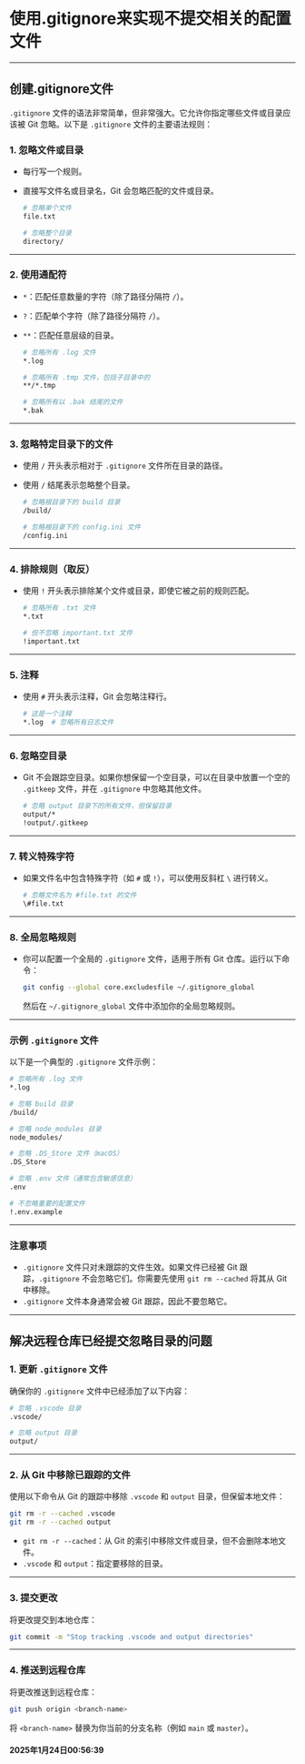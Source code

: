 # 使用.gitignore来实现不提交相关的配置文件

---

## 创建.gitignore文件

`.gitignore` 文件的语法非常简单，但非常强大。它允许你指定哪些文件或目录应该被 Git 忽略。以下是 `.gitignore` 文件的主要语法规则：

### 1. **忽略文件或目录**

* 每行写一个规则。

* 直接写文件名或目录名，Git 会忽略匹配的文件或目录。

	```bash
	# 忽略单个文件
	file.txt
	
	# 忽略整个目录
	directory/
	```

------

### 2. **使用通配符**

* `*`：匹配任意数量的字符（除了路径分隔符 `/`）。

* `?`：匹配单个字符（除了路径分隔符 `/`）。

* `**`：匹配任意层级的目录。

	```bash
	# 忽略所有 .log 文件
	*.log
	
	# 忽略所有 .tmp 文件，包括子目录中的
	**/*.tmp
	
	# 忽略所有以 .bak 结尾的文件
	*.bak
	```

------

### 3. **忽略特定目录下的文件**

* 使用 `/` 开头表示相对于 `.gitignore` 文件所在目录的路径。

* 使用 `/` 结尾表示忽略整个目录。

	```bash
	# 忽略根目录下的 build 目录
	/build/
	
	# 忽略根目录下的 config.ini 文件
	/config.ini
	```

------

### 4. **排除规则（取反）**

* 使用 `!` 开头表示排除某个文件或目录，即使它被之前的规则匹配。

	```bash
	# 忽略所有 .txt 文件
	*.txt
	
	# 但不忽略 important.txt 文件
	!important.txt
	```

------

### 5. **注释**

* 使用 `#` 开头表示注释，Git 会忽略注释行。

	```bash
	# 这是一个注释
	*.log  # 忽略所有日志文件
	```

------

### 6. **忽略空目录**

* Git 不会跟踪空目录。如果你想保留一个空目录，可以在目录中放置一个空的 `.gitkeep` 文件，并在 `.gitignore` 中忽略其他文件。

	```bash
	# 忽略 output 目录下的所有文件，但保留目录
	output/*
	!output/.gitkeep
	```

------

### 7. **转义特殊字符**

* 如果文件名中包含特殊字符（如 `#` 或 `!`），可以使用反斜杠 `\` 进行转义。

	```bash
	# 忽略文件名为 #file.txt 的文件
	\#file.txt
	```

------

### 8. **全局忽略规则**

* 你可以配置一个全局的 `.gitignore` 文件，适用于所有 Git 仓库。运行以下命令：

	```bash
	git config --global core.excludesfile ~/.gitignore_global
	```

	然后在 `~/.gitignore_global` 文件中添加你的全局忽略规则。

------

### 示例 `.gitignore` 文件

以下是一个典型的 `.gitignore` 文件示例：

```bash
# 忽略所有 .log 文件
*.log

# 忽略 build 目录
/build/

# 忽略 node_modules 目录
node_modules/

# 忽略 .DS_Store 文件（macOS）
.DS_Store

# 忽略 .env 文件（通常包含敏感信息）
.env

# 不忽略重要的配置文件
!.env.example
```

------

### 注意事项

* `.gitignore` 文件只对未跟踪的文件生效。如果文件已经被 Git 跟踪，`.gitignore` 不会忽略它们。你需要先使用 `git rm --cached` 将其从 Git 中移除。
* `.gitignore` 文件本身通常会被 Git 跟踪，因此不要忽略它。

---



## 解决远程仓库已经提交忽略目录的问题

### 1. 更新 `.gitignore` 文件

确保你的 `.gitignore` 文件中已经添加了以下内容：

```bash
# 忽略 .vscode 目录
.vscode/

# 忽略 output 目录
output/
```

------

### 2. 从 Git 中移除已跟踪的文件

使用以下命令从 Git 的跟踪中移除 `.vscode` 和 `output` 目录，但保留本地文件：

```bash
git rm -r --cached .vscode
git rm -r --cached output
```

* `git rm -r --cached`：从 Git 的索引中移除文件或目录，但不会删除本地文件。
* `.vscode` 和 `output`：指定要移除的目录。

------

### 3. 提交更改

将更改提交到本地仓库：

```bash
git commit -m "Stop tracking .vscode and output directories"
```

------

### 4. 推送到远程仓库

将更改推送到远程仓库：

```bash
git push origin <branch-name>
```

将 `<branch-name>` 替换为你当前的分支名称（例如 `main` 或 `master`）。

#### 2025年1月24日00:56:39
